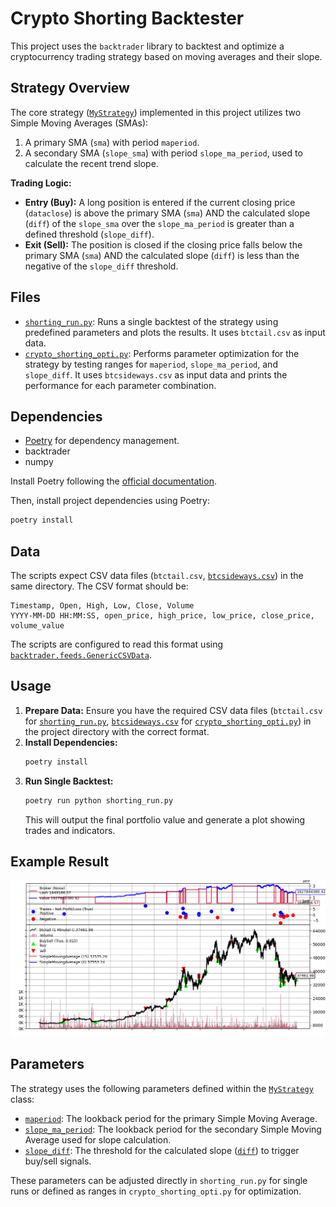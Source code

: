 # Crypto Shorting Backtester

This project uses the `backtrader` library to backtest and optimize a cryptocurrency trading strategy based on moving averages and their slope.

## Strategy Overview

The core strategy ([`MyStrategy`](/Users/I752271/Documents/GitHub/crypto-shorting/shorting_run.py#L5)) implemented in this project utilizes two Simple Moving Averages (SMAs):

1.  A primary SMA (`sma`) with period `maperiod`.
2.  A secondary SMA (`slope_sma`) with period `slope_ma_period`, used to calculate the recent trend slope.

**Trading Logic:**

*   **Entry (Buy):** A long position is entered if the current closing price (`dataclose`) is above the primary SMA (`sma`) AND the calculated slope (`diff`) of the `slope_sma` over the `slope_ma_period` is greater than a defined threshold (`slope_diff`).
*   **Exit (Sell):** The position is closed if the closing price falls below the primary SMA (`sma`) AND the calculated slope (`diff`) is less than the negative of the `slope_diff` threshold.

## Files

*   [`shorting_run.py`](/Users/I752271/Documents/GitHub/crypto-shorting/shorting_run.py): Runs a single backtest of the strategy using predefined parameters and plots the results. It uses `btctail.csv` as input data.
*   [`crypto_shorting_opti.py`](/Users/I752271/Documents/GitHub/crypto-shorting/crypto_shorting_opti.py): Performs parameter optimization for the strategy by testing ranges for `maperiod`, `slope_ma_period`, and `slope_diff`. It uses `btcsideways.csv` as input data and prints the performance for each parameter combination.

## Dependencies

*   [Poetry](https://python-poetry.org/) for dependency management.
*   backtrader
*   numpy

Install Poetry following the [official documentation](https://python-poetry.org/docs/#installation).

Then, install project dependencies using Poetry:
```bash
poetry install
```

## Data

The scripts expect CSV data files (`btctail.csv`, [`btcsideways.csv`](btcsideways.csv )) in the same directory. The CSV format should be:

```
Timestamp, Open, High, Low, Close, Volume
YYYY-MM-DD HH:MM:SS, open_price, high_price, low_price, close_price, volume_value
```

The scripts are configured to read this format using [`backtrader.feeds.GenericCSVData`](crypto_shorting_opti.py ).

## Usage

1.  **Prepare Data:** Ensure you have the required CSV data files (`btctail.csv` for [`shorting_run.py`](shorting_run.py ), [`btcsideways.csv`](btcsideways.csv ) for [`crypto_shorting_opti.py`](crypto_shorting_opti.py )) in the project directory with the correct format.
2.  **Install Dependencies:**
    ```bash
    poetry install
    ```
3.  **Run Single Backtest:**
    ```bash
    poetry run python shorting_run.py
    ```
    This will output the final portfolio value and generate a plot showing trades and indicators.

## Example Result

![Example Result Plot](Example_result.png)

## Parameters

The strategy uses the following parameters defined within the [`MyStrategy`](crypto_shorting_opti.py ) class:

*   [`maperiod`](crypto_shorting_opti.py ): The lookback period for the primary Simple Moving Average.
*   [`slope_ma_period`](crypto_shorting_opti.py ): The lookback period for the secondary Simple Moving Average used for slope calculation.
*   [`slope_diff`](crypto_shorting_opti.py ): The threshold for the calculated slope ([`diff`](crypto_shorting_opti.py )) to trigger buy/sell signals.

These parameters can be adjusted directly in `shorting_run.py` for single runs or defined as ranges in `crypto_shorting_opti.py` for optimization.